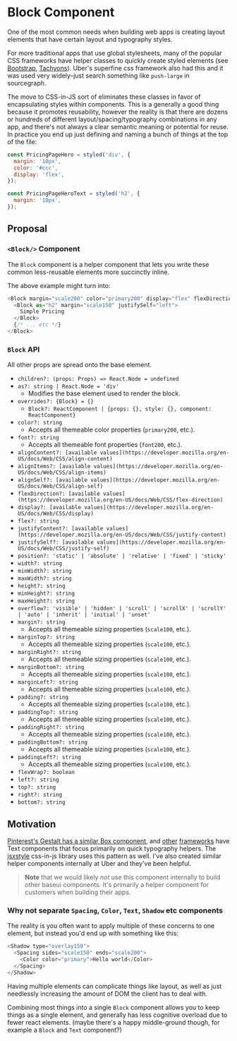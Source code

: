 # Block Component

One of the most common needs when building web apps is creating layout elements that have certain layout and typography styles.

For more traditional apps that use global stylesheets, many of the popular CSS frameworks have helper classes to quickly create styled elements (see [Bootstrap](https://getbootstrap.com/docs/4.1/utilities/sizing/), [Tachyons](http://tachyons.io/docs/layout/spacing/)). Uber's superfine css framework also had this and it was used very widely–just search something like `push-large` in sourcegraph.

The move to CSS-in-JS sort of eliminates these classes in favor of encapsulating styles within components. This is a generally a good thing because it promotes reusability, however the reality is that there are dozens or hundreds of different layout/spacing/typography combinations in any app, and there's not always a clear semantic meaning or potential for reuse. In practice you end up just defining and naming a bunch of things at the top of the file:

```js
const PricingPageHero = styled('div', {
  margin: '10px',
  color: '#ccc',
  display: 'flex',
});

const PricingPageHeroText = styled('h2', {
  margin: '10px',
});
```

## Proposal

### `<Block/>` Component

The `Block` component is a helper component that lets you write these common less-reusable elements more succinctly inline.

The above example might turn into:

```js
<Block margin="scale200" color="primary200" display="flex" flexDirection="column">
  <Block as="h2" margin="scale150" justifySelf="left">
    Simple Pricing
  </Block>
  {/* ... etc */}
</Block>
```

### `Block` API

All other props are spread onto the base element.

* `children?: (props: Props) => React.Node = undefined`
* `as?: string | React.Node = 'div'`
  * Modifies the base element used to render the block.
* `overrides?: {Block} = {}`
  * `Block?: ReactComponent | {props: {}, style: {}, component: ReactComponent}`
* `color?: string`
  * Accepts all themeable color properties (`primary200`, etc.).
* `font?: string`
  * Accepts all themeable font properties (`font200`, etc.).
* `alignContent?: [available values](https://developer.mozilla.org/en-US/docs/Web/CSS/align-content)`
* `alignItems?: [available values](https://developer.mozilla.org/en-US/docs/Web/CSS/align-items)`
* `alignSelf?: [available values](https://developer.mozilla.org/en-US/docs/Web/CSS/align-self)`
* `flexDirection?: [available values](https://developer.mozilla.org/en-US/docs/Web/CSS/flex-direction)`
* `display?: [available values](https://developer.mozilla.org/en-US/docs/Web/CSS/display)`
* `flex?: string`
* `justifyContent?: [available values](https://developer.mozilla.org/en-US/docs/Web/CSS/justify-content)`
* `justifySelf?: [available values](https://developer.mozilla.org/en-US/docs/Web/CSS/justify-self)`
* `position?: 'static' | 'absolute' | 'relative' | 'fixed' | 'sticky'`
* `width?: string`
* `minWidth?: string`
* `maxWidth?: string`
* `height?: string`
* `minHeight?: string`
* `maxHeight?: string`
* `overflow?: 'visible' | 'hidden' | 'scroll' | 'scrollX' | 'scrollY' | 'auto' | 'inherit' | 'initial' | 'unset'`
* `margin?: string`
  * Accepts all themeable sizing properties (`scale100`, etc.).
* `marginTop?: string`
  * Accepts all themeable sizing properties (`scale100`, etc.).
* `marginRight?: string`
  * Accepts all themeable sizing properties (`scale100`, etc.).
* `marginBottom?: string`
  * Accepts all themeable sizing properties (`scale100`, etc.).
* `marginLeft?: string`
  * Accepts all themeable sizing properties (`scale100`, etc.).
* `padding?: string`
  * Accepts all themeable sizing properties (`scale100`, etc.).
* `paddingTop?: string`
  * Accepts all themeable sizing properties (`scale100`, etc.).
* `paddingRight?: string`
  * Accepts all themeable sizing properties (`scale100`, etc.).
* `paddingBottom?: string`
  * Accepts all themeable sizing properties (`scale100`, etc.).
* `paddingLeft?: string`
  * Accepts all themeable sizing properties (`scale100`, etc.).
* `flexWrap?: boolean`
* `left?: string`
* `top?: string`
* `right?: string`
* `bottom?: string`

## Motivation

[Pinterest's Gestalt has a similar Box component](https://pinterest.github.io/gestalt/#/Box), and [other](http://mineral-ui.com/components/text) [frameworks](https://evergreen.surge.sh/components/typography) have Text components that focus primarily on quick typography helpers. The [jsxstyle](https://github.com/jsxstyle/jsxstyle) css-in-js library uses this pattern as well. I've also created similar helper components internally at Uber and they've been helpful.

> **Note** that we would likely _not_ use this component internally to build other baseui components. It's primarily a helper component for customers when building their apps.

### Why not separate `Spacing`,  `Color`, `Text`, `Shadow` etc components

The reality is you often want to apply multiple of these concerns to one element, but instead you'd end up with something like this:

```js
<Shadow type="overlay150">
  <Spacing sides="scale150" ends="scale200">
    <Color color="primary">Hello world</Color>
  </Spacing>
</Shadow>
```

Having multiple elements can complicate things like layout, as well as just needlessly increasing the amount of DOM the client has to deal with.

Combining most things into a single `Block` component allows you to keep things as a single element, and generally has less cognitive overload due to fewer react elements. (maybe there's a happy middle-ground though, for example a `Block` and `Text` component?)
